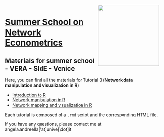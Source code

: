 <img src="https://github.com/angeella/Summer_School_VERA/blob/main/Lab01/unive_0.jpg" align="right" alt="" width="200" />

# [Summer School on Network Econometrics](https://sites.google.com/view/robertocasarin/netschool2023) 

## Materials for summer school - VERA - SIdE - Venice

Here, you can find all the materials for Tutorial 3 (**Network data manipulation and visualization in R**)
-    [Introduction to R](https://github.com/angeella/Summer_School_2022_VERA/tree/main/Lab01)
-    [Network manipulation in R](https://github.com/angeella/Summer_School_2022_VERA/tree/main/Lab02)
-    [Network mapping and visualization in R](https://github.com/angeella/Summer_School_2022_VERA/tree/main/Lab03)

Each tutorial is composed of a `.rmd` script and the corresponding HTML file.

If you have any questions, please contact me at angela.andreella[\at]unive[\dot]it
